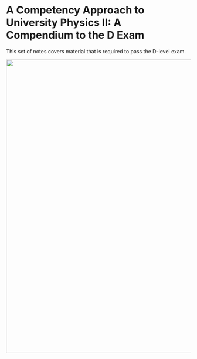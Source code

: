 # A Competency Approach to University Physics II: A Compendium to the D Exam

This set of notes
covers material that is required to pass the D-level exam.

<img src="university-physics-II-D.png" width="800">
